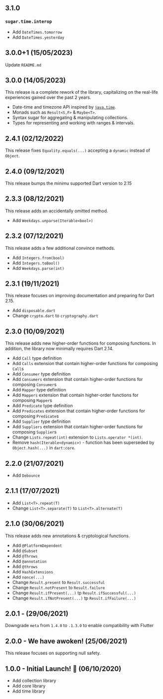 ## 3.1.0

### `sugar.time.interop`

- Add `DateTimes.tomorrow`
- Add `DateTimes.yesterday`

## 3.0.0+1 (15/05/2023)

Update `README.md`

## 3.0.0 (14/05/2023)

This release is a complete rework of the library, capitalizing on the real-life experiences gained over the past 2 years.

* Date-time and timezone API inspired by [`java.time`](https://docs.oracle.com/en/java/javase/17/docs/api/java.base/java/time/package-summary.html).
* Monads such as `Result<S,F>` & `Maybe<T>`.
* Syntax sugar for aggregating & manipulating collections.
* Types for representing and working with ranges & intervals.


## 2.4.1 (02/12/2022)

This release fixes `Equality.equals(...)` accepting a `dynamic` instead of `Object`.

## 2.4.0 (09/12/2021)

This release bumps the minimu supported Dart version to 2.15

## 2.3.3 (08/12/2021)

This release adds an accidentally omitted method.

- Add `Weekdays.unparse(Iterable<bool>)`

## 2.3.2 (07/12/2021)

This release adds a few additional convince methods.

- Add `Integers.from(bool)`
- Add `Integers.toBool()`
- Add `Weekdays.parse(int)`

## 2.3.1 (19/11/2021)

This release focuses on improving documentation and preparing for Dart 2.15.

- Add `disposable.dart`
- Change `crypto.dart` to `cryptography.dart`

## 2.3.0 (10/09/2021)

This release adds new higher-order functions for composing functions. In addition, the library now minimally requires Dart 2.14.

- Add `Call` type definition
- Add `Calls` extension that contain higher-order functions for composing `Call`s
- Add `Consumer` type definition
- Add `Consumers` extension that contain higher-order functions for composing `Consumer`s
- Add `Mapper` type definition
- Add `Mappers` extension that contain higher-order functions for composing `Mapper`s
- Add `Predicate` type definition
- Add `Predicates` extension that contain higher-order functions for composing `Predicate`s
- Add `Supplier` type definition
- Add `Suppliers` extension that contain higher-order functions for composing `Supplier`s
- Change `Lists.repeat(int)` extension to `Lists.operator *(int)`.
- Remove `hash(Iterable<dynamic>)` - function has been superseded by `Object.hash(...)` in `dart:core`.

## 2.2.0 (21/07/2021)

- Add `Debounce`

## 2.1.1 (17/07/2021)

- Add `List<T>.repeat(T)`
- Change `List<T>.separate(T)` to `List<T>.alternate(T)`

## 2.1.0 (30/06/2021)

This release adds new annotations & cryptological functions.

- Add `@PlatformDependent`
- Add `@Subset`
- Add `@Throws`
- Add `@annotation`
- Add `@throws`
- Add `HashExtensions`
- Add `nonce(...)`
- Change `Result.present` to `Result.successful`
- Change `Result.notPresent` to `Result.failure`
- Change `Result.ifPresent(...)` tp `Result.ifSuccessful(...)`
- Change `Result.ifNotPresent(...)` tp `Result.ifFailure(...)`

## 2.0.1 - (29/06/2021)

Downgrade `meta` from `1.4.0` to `.1.3.0` to enable compatibility with Flutter

## 2.0.0 - We have awoken! (25/06/2021)

This release focuses on supporting null safety.

## 1.0.0 - Initial Launch! 🚀 (06/10/2020)

- Add collection library
- Add core library
- Add time library